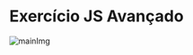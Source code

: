 # Exercício JS Avançado
![mainImg](https://res.cloudinary.com/dloadb2bx/image/upload/v1625947284/JSavancado_n4uh4w.gif)